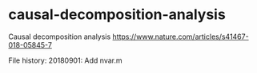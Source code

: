 # causal-decomposition-analysis
Causal decomposition analysis
https://www.nature.com/articles/s41467-018-05845-7

File history:
20180901: Add nvar.m
